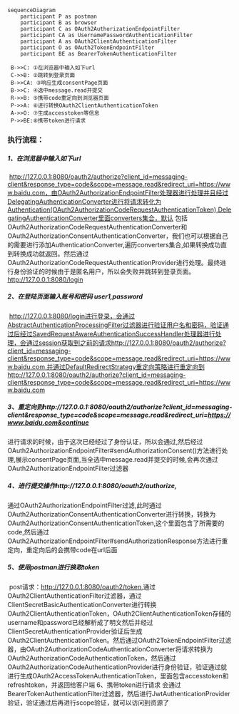 

```mermaid
sequenceDiagram
	participant P as postman
    participant B as browser
    participant C as OAuth2AuthorizationEndpointFilter
    participant CA as UsernamePasswordAuthenticationFilter
    participant A as OAuth2ClientAuthenticationFilter
    participant O as OAuth2TokenEndpointFilter
    participant BE as BearerTokenAuthenticationFilter

 B->>C: ①在浏览器中输入如下url
 C->>B: ②跳转到登录页面
 B->>CA: ③响应生成consentPage页面
 B->>C: ④选中message.read并提交
 R->>B: ⑤携带code重定向到浏览器页面
 P->>A: ⑥进行转换OAuth2ClientAuthenticationToken
 A->>O: ⑦生成accesstoken等信息
 P->>BE:⑧携带token进行请求
```

### 执行流程：

##### 1、在浏览器中输入如下url

​    http://127.0.0.1:8080/oauth2/authorize?client_id=messaging-client&response_type=code&scope=message.read&redirect_uri=https://www.baidu.com，由OAuth2AuthorizationEndpointFilter处理器进行处理并且经过DelegatingAuthenticationConverter进行将请求转化为Authentication(OAuth2AuthorizationCodeRequestAuthenticationToken),DelegatingAuthenticationConverter里面converters集合，默认 包括OAuth2AuthorizationCodeRequestAuthenticationConverter和OAuth2AuthorizationConsentAuthenticationConverter，我们也可以根据自己的需要进行添加AuthenticationConverter,遍历converters集合,如果转换成功直到转换成功就返回。
​    然后通过OAuth2AuthorizationCodeRequestAuthenticationProvider进行处理。最终进行身份验证的时候由于是匿名用户，所以会失败并跳转到登录页面。http://127.0.0.1:8080/login

##### 2、在登陆页面输入账号和密码 user1,password

​    http://127.0.0.1:8080/login进行登录，会通过AbstractAuthenticationProcessingFilter过滤器进行验证用户名和密码，验证通过后经过SavedRequestAwareAuthenticationSuccessHandler处理器进行处理，会通过session获取到之前的请求http://127.0.0.1:8080/oauth2/authorize?client_id=messaging-client&response_type=code&scope=message.read&redirect_uri=https://www.baidu.com,并通过DefaultRedirectStrategy重定向策略进行重定向到http://127.0.0.1:8080/oauth2/authorize?client_id=messaging-client&response_type=code&scope=message.read&redirect_uri=https://www.baidu.com

##### 3、重定向到http://127.0.0.1:8080/oauth2/authorize?client_id=messaging-client&response_type=code&scope=message.read&redirect_uri=https://www.baidu.com&continue

​    进行请求的时候，由于这次已经经过了身份认证，所以会通过,然后经过OAuth2AuthorizationEndpointFilter#sendAuthorizationConsent()方法进行处理,展示consentPage页面,当全选中message.read并提交的时候,会再次通过OAuth2AuthorizationEndpointFilter过滤器

##### 4、进行提交操作http://127.0.0.1:8080/oauth2/authorize,

​        通过OAuth2AuthorizationEndpointFilter过滤,此时通过OAuth2AuthorizationConsentAuthenticationConverter进行转换，转换为OAuth2AuthorizationConsentAuthenticationToken,这个里面包含了所需要的code,然后通过OAuth2AuthorizationEndpointFilter#sendAuthorizationResponse方法进行重定向，重定向后的会携带code在url后面

##### 5、使用postman进行换取token

​    post请求：http://127.0.0.1:8080/oauth2/token,
​    通过OAuth2ClientAuthenticationFilter过滤器，通过ClientSecretBasicAuthenticationConverter进行转换OAuth2ClientAuthenticationToken，OAuth2ClientAuthenticationToken存储的username和password已经解析成了明文然后并经过ClientSecretAuthenticationProvider验证后生成OAuth2ClientAuthenticationToken。然后通过OAuth2TokenEndpointFilter过滤器，由OAuth2AuthorizationCodeAuthenticationConverter将请求转换为OAuth2AuthorizationCodeAuthenticationToken，然后通过OAuth2AuthorizationCodeAuthenticationProvider进行身份验证，验证通过就进行生成OAuth2AccessTokenAuthenticationToken，里面包含accesstoken和refreshtoken，并返回给客户端
6、携带token进行请求
​        会通过BearerTokenAuthenticationFilter过滤器，然后进行JwtAuthenticationProvider验证，验证通过后再进行scope验证，就可以访问到资源了

